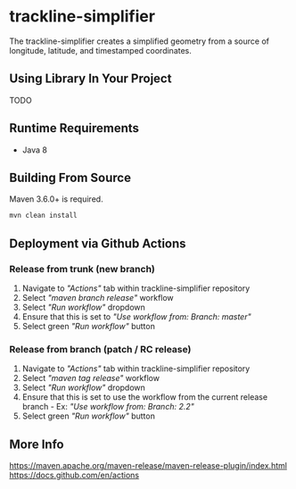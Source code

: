 # trackline-simplifier
The trackline-simplifier creates a simplified geometry from a source of longitude, latitude, and timestamped coordinates.

## Using Library In Your Project
TODO

## Runtime Requirements
- Java 8

## Building From Source
Maven 3.6.0+ is required.
```bash
mvn clean install
```

## Deployment via Github Actions
### Release from trunk (new branch)
1. Navigate to _"Actions"_ tab within trackline-simplifier repository
2. Select _"maven branch release"_ workflow
3. Select _"Run workflow"_ dropdown 
4. Ensure that this is set to _"Use workflow from: Branch: master"_
5. Select green _"Run workflow"_ button


### Release from branch (patch / RC release)
1. Navigate to _"Actions"_ tab within trackline-simplifier repository
2. Select _"maven tag release"_ workflow
3. Select _"Run workflow"_ dropdown
4. Ensure that this is set to use the workflow from the current release branch - Ex: _"Use workflow from: Branch: 2.2"_
5. Select green _"Run workflow"_ button


## More Info
https://maven.apache.org/maven-release/maven-release-plugin/index.html
https://docs.github.com/en/actions